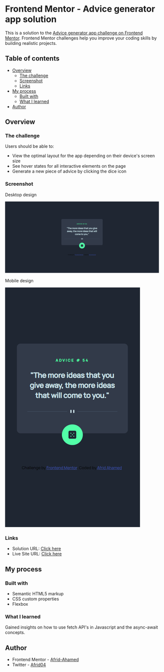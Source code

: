 # Frontend Mentor - Advice generator app solution

This is a solution to the [Advice generator app challenge on Frontend Mentor](https://www.frontendmentor.io/challenges/advice-generator-app-QdUG-13db). Frontend Mentor challenges help you improve your coding skills by building realistic projects.

## Table of contents

- [Overview](#overview)
  - [The challenge](#the-challenge)
  - [Screenshot](#screenshot)
  - [Links](#links)
- [My process](#my-process)
  - [Built with](#built-with)
  - [What I learned](#what-i-learned)
- [Author](#author)

## Overview

### The challenge

Users should be able to:

- View the optimal layout for the app depending on their device's screen size
- See hover states for all interactive elements on the page
- Generate a new piece of advice by clicking the dice icon

### Screenshot

Desktop design

![](./Finished%20designs/Desktop_design.png)

Mobile design

![](./Finished%20designs/Mobile_design.png)

### Links

- Solution URL: [Click here](https://www.frontendmentor.io/solutions/advice-generator-app-YON9ksn9H2)
- Live Site URL: [Click here](https://afrid-ahamed.github.io/Advice-generator-app/)

## My process

### Built with

- Semantic HTML5 markup
- CSS custom properties
- Flexbox

### What I learned

Gained insights on how to use fetch API's in Javascript and the async-await concepts.

## Author

- Frontend Mentor - [Afrid-Ahamed](https://www.frontendmentor.io/profile/Afrid-Ahamed)
- Twitter - [Afrid04](https://twitter.com/Afrid04)
